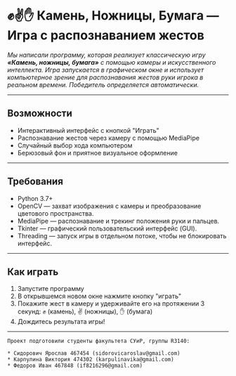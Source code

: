 # ✊✌️✋ Камень, Ножницы, Бумага — Игра с распознаванием жестов

 _Мы написали программу, которая реализует классическую игру **«Камень, ножницы, бумага»** с помощью камеры и искусственного интеллекта. Игра запускается в графическом окне и использует компьютерное зрение для распознавания жестов руки игрока в реальном времени. Победитель определяется автоматически._

---

##  Возможности

-  Интерактивный интерфейс с кнопкой "Играть"
-  Распознавание жестов через камеру с помощью MediaPipe
-  Случайный выбор хода компьютером
-  Берюзовый фон и приятное визуальное оформление

---

##  Требования

- Python 3.7+
- OpenCV — захват изображения с камеры и преобразование цветового пространства.
- MediaPipe — распознавание и трекинг положения руки и пальцев.
- Tkinter — графический пользовательский интерфейс (GUI).
- Threading — запуск игры в отдельном потоке, чтобы не блокировать интерфейс.
---
## Как играть

1. Запустите программу
2. В открывшемся новом окне нажмите кнопку "играть"
3. Покажите жест в камеру и удерживайте его на протяжении 3 секунд: ✊ (камень), ✌️ (ножницы), ✋ (бумага)
4. Дождитесь результата игры!
---
    Проект подготовили cтуденты факультета СУиР, группы R3140:

    * Сидорович Ярослав 467454 (sidorovicaroslav@gmail.com)
    * Карпулина Виктория 474302 (karpulinavika@gmail.com)
    * Федоров Иван 467848 (if8216296@gmail.com)
